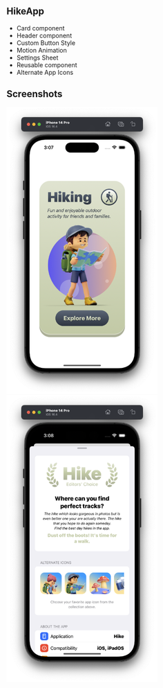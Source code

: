 ## HikeApp

- Card component
- Header component
- Custom Button Style
- Motion Animation
- Settings Sheet
- Reusable component
- Alternate App Icons

## Screenshots

<div>
  <img src="Screenshots/screen-1.png" width="350">
  <img src="Screenshots/screen-2.png" width="350">
</div>
